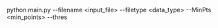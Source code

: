 python main.py --filename <input_file> --filetype <data_type> --MinPts <min_points> --thres <threshold>
